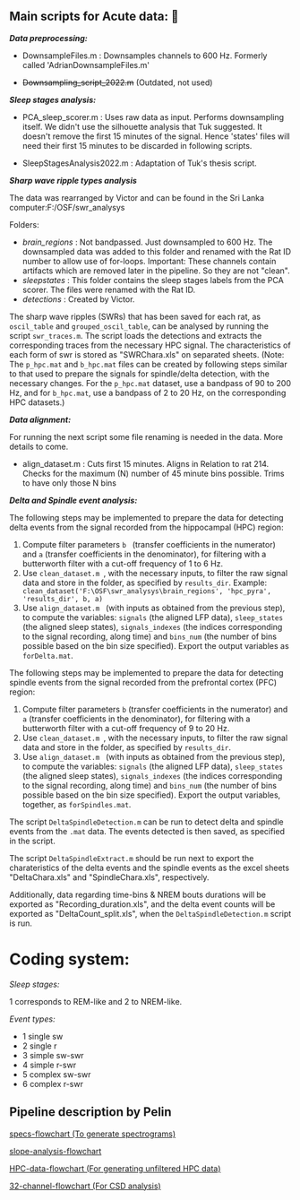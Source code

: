 
## Main scripts for Acute data: :file_folder: 

_**Data preprocessing:**_ 
  * DownsampleFiles.m : Downsamples channels to 600 Hz. Formerly called 'AdrianDownsampleFiles.m'

  * ~~Downsampling_script_2022.m~~ (Outdated, not used)

_**Sleep stages analysis:**_ 
  
  * PCA_sleep_scorer.m : Uses raw data as input. Performs downsampling itself. We didn't use the silhouette analysis that Tuk suggested. It doesn't remove the first 15 minutes of the signal. Hence 'states' files will need their first 15 minutes to be discarded in following scripts. 
  
  * SleepStagesAnalysis2022.m : Adaptation of Tuk's thesis script.
  
  
_**Sharp wave ripple types analysis**_ 

The data was rearranged by Victor and can be found in the Sri Lanka computer:F:/OSF/swr_analysys
 
 Folders:
- _brain_regions_ : Not bandpassed. Just downsampled to 600 Hz. The downsampled data was added to this folder and renamed with the Rat ID number to allow use of for-loops. Important: These channels contain artifacts which are removed later in the pipeline. So they are not "clean". 
- _sleepstates_ : This folder contains the sleep stages labels from the PCA scorer. The files were renamed with the Rat ID. 
- _detections_ : Created by Victor. 

The sharp wave ripples (SWRs) that has been saved for each rat, as ```oscil_table``` and ```grouped_oscil_table```, can be analysed by running the script ```swr_traces.m```. The script loads the detections and extracts the corresponding traces from the necessary HPC signal. The characteristics of each form of swr is stored as "SWRChara.xls" on separated sheets.
(Note: The ```p_hpc.mat``` and ```b_hpc.mat``` files can be created by following steps similar to that used to prepare the signals for spindle/delta detection, with the necessary changes. For the ```p_hpc.mat``` dataset, use a bandpass of 90 to 200 Hz, and for ```b_hpc.mat```, use a bandpass of 2 to 20 Hz, on the corresponding HPC datasets.)
    
  
_**Data alignment:**_ 

For running the next script some file renaming is needed in the data. More details to come.
* align_dataset.m : Cuts first 15 minutes. Aligns in Relation to rat 214. Checks for the maximum (N) number of 45 minute bins possible. Trims to have only those N bins
 
  
_**Delta and Spindle event analysis:**_ 

The following steps may be implemented to prepare the data for detecting delta events from the signal recorded from the hippocampal (HPC) region:

  1. Compute filter parameters ```b ``` (transfer coefficients in the numerator) and ```a``` (transfer coefficients in the denominator), for filtering with a butterworth filter with a cut-off frequency of 1 to 6  Hz.
  2. Use ```clean_dataset.m ```, with the necessary inputs, to filter the raw signal data and store in the folder, as specified by ```results_dir```.  Example: ```  clean_dataset('F:\OSF\swr_analysys\brain_regions', 'hpc_pyra', 'results_dir', b, a)``` 
  3. Use ```align_dataset.m ``` (with inputs as obtained from the previous step), to compute the variables: ```signals``` (the aligned LFP data), ```sleep_states``` (the aligned sleep states), ```signals_indexes``` (the indices corresponding to the signal recording, along time) and ```bins_num``` (the number of bins possible based on the bin size specified). Export the output variables  as ```forDelta.mat```.
  
 The following steps may be implemented to prepare the data for detecting spindle events from the signal recorded from the prefrontal cortex (PFC) region:
 
  1. Compute filter parameters ```b``` (transfer coefficients in the numerator) and ```a``` (transfer coefficients in the denominator), for filtering with a butterworth filter with a cut-off frequency of 9 to 20  Hz.
  2. Use ```clean_dataset.m ```, with the necessary inputs, to filter the raw signal data and store in the folder, as specified by ```results_dir```.
  3. Use ```align_dataset.m ``` (with inputs as obtained from the previous step), to compute the variables: ```signals``` (the aligned LFP data), ```sleep_states``` (the aligned sleep states), ```signals_indexes``` (the indices corresponding to the signal recording, along time) and ```bins_num``` (the number of bins possible based on the bin size specified). Export the output variables, together, as ```forSpindles.mat```.

The script ```DeltaSpindleDetection.m``` can be run to detect delta and spindle events from the ```.mat``` data. The events detected is then saved, as specified in the script.

The script ```DeltaSpindleExtract.m``` should be run next to export the charateristics of the delta events and the spindle events as the excel sheets "DeltaChara.xls" and "SpindleChara.xls", respectively.

Additionally, data regarding time-bins & NREM bouts durations will be exported as "Recording_duration.xls", and the delta event counts will be exported as "DeltaCount_split.xls", when the ```DeltaSpindleDetection.m``` script is run.


# Coding system:

_Sleep stages:_

 1 corresponds to REM-like and 2 to NREM-like.

_Event types:_
- 1 single sw
- 2 single r
- 3 simple sw-swr
- 4 simple r-swr
- 5 complex sw-swr
- 6 complex r-swr

## Pipeline description by Pelin

[specs-flowchart (To generate spectrograms)](https://docs.google.com/document/d/1KkYj9pP0HtkzjQ-p-1WWALFDSossGnD021djwIOCWSg/edit?usp=sharing)

[slope-analysis-flowchart](https://docs.google.com/document/d/1O0E73VSSKm39skcDfJgUjIiksfCIa07FEhLNptUxXCQ/edit?usp=sharing)

[HPC-data-flowchart (For generating unfiltered HPC data)](https://docs.google.com/document/d/1KkYj9pP0HtkzjQ-p-1WWALFDSossGnD021djwIOCWSg/edit?usp=sharing)

[32-channel-flowchart (For CSD analysis)](https://docs.google.com/document/d/1tSe1NFQGqByXRL5D9U-cSSFL-1GHQvqjHtUqIXY5mqI/edit)
